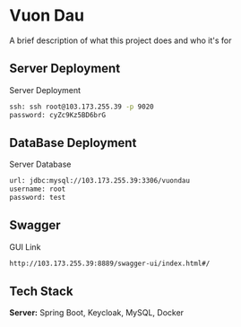 

# Vuon Dau

A brief description of what this project does and who it's for


## Server Deployment

Server Deployment

```bash
ssh: ssh root@103.173.255.39 -p 9020
password: cyZc9Kz5BD6brG
```

## DataBase Deployment

Server Database

```bash
url: jdbc:mysql://103.173.255.39:3306/vuondau
username: root
password: test
```
## Swagger

GUI Link

```bash
http://103.173.255.39:8889/swagger-ui/index.html#/
```


## Tech Stack



**Server:** Spring Boot, Keycloak, MySQL, Docker

